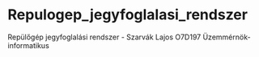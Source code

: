 # Repulogep_jegyfoglalasi_rendszer
Repülőgép jegyfoglalási rendszer - Szarvák Lajos O7D197
Üzemmérnök-informatikus
